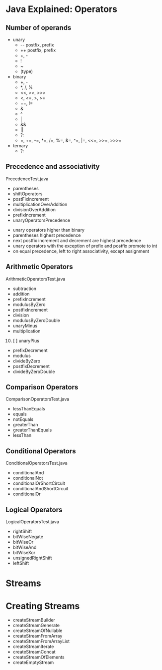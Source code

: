 # Java Explained: Operators

## Number of operands
* unary
    * -- postfix, prefix
    * ++ postfix, prefix
    * +, -
    * !
    * ~
    * (type)
* binary
    * +, -
    * *, /, %
    * <<, >>, >>>
    * <, <=, >, >=
    * ==, !=
    * &
    * ^
    * |
    * &&
    * ||
    * ?:
    * =, +=, -=, *=, /=, %=, &=, ^=, |=, <<=, >>=, >>>=
* ternary
    * ?:

## Precedence and associativity
PrecedenceTest.java
- parentheses
- shiftOperators
- postFixIncrement
- multiplicationOverAddition
- divisionOverAddition
- prefixIncrement
- unaryOperatorsPrecedence

* unary operators higher than binary
* parentheses highest precedence
* next postfix increment and decrement are highest precedence
* unary operators with the exception of prefix and postfix promote to int
* on equal precedence, left to right associativity, except assignment

## Arithmetic Operators
ArithmeticOperatorsTest.java
- subtraction
- addition
- prefixIncrement
- modulusByZero
- postfixIncrement
- division
- modulusByZeroDouble
- unaryMinus
- multiplication
10. [ ] unaryPlus
- prefixDecrement
- modulus
- divideByZero
- postfixDecrement
- divideByZeroDouble

## Comparison Operators
ComparisonOperatorsTest.java
- lessThanEquals
- equals
- notEquals
- greaterThan
- greaterThanEquals
- lessThan

## Conditional Operators
ConditionalOperatorsTest.java
- conditionalAnd
- conditionalNot
- conditionalOrShortCircuit
- conditionalAndShortCircuit
- conditionalOr

## Logical Operators
LogicalOperatorsTest.java
- rightShift
- bitWiseNegate
- bitWiseOr
- bitWiseAnd
- bitWiseXor
- unsignedRightShift
- leftShift

# Streams
# Creating Streams

- createStreamBuilder
- createStreamGenerate
- createStreamOfNullable
- createStreamFromArray
- createStreamFromArrayList
- createStreamIterate
- createStreamConcat
- createStreamOfElements
- createEmptyStream